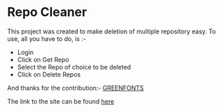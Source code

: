 
# Repo Cleaner
This project was created to make deletion of multiple repository easy. 
To use, all you have to do, is :-

 - Login
 - Click on Get Repo
 - Select the Repo of choice to be deleted
 - Click on Delete Repos

And thanks for the contribution:- [GREENFONTS](https://github.com/GREENFONTS)

The link to the site can be found [here](https://repo-cleaner.netlify.app/)
